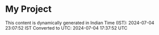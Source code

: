 # My Project

This content is dynamically generated in Indian Time (IST): 2024-07-04 23:07:52 IST
Converted to UTC: 2024-07-04 17:37:52 UTC

